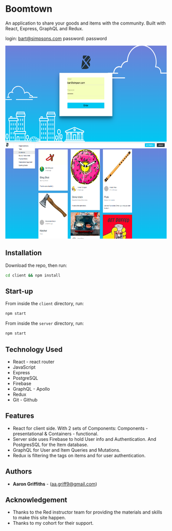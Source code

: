 # Boomtown

An application to share your goods and items with the community. Built with React, Express, GraphQL and Redux.

login: bart@simpsons.com password: password

<img src="./boomtown-1.png" width="600" height="300">

<img src="./boomtown-2.png" width="600" height="300">

## Installation

Download the repo, then run:

```bash
cd client && npm install
```

## Start-up

From inside the `client` directory, run:

```bash
npm start
```

From inside the `server` directory, run:

```bash
npm start
```

## Technology Used
* React - react router
* JavaScript
* Express
* PostgreSQL
* Firebase
* GraphQL - Apollo
* Redux
* Git - Github

## Features
* React for client side. With 2 sets of Components: Components - presentational & Containers - functional.
* Server side uses Firebase to hold User info and Authentication. And PostgresSQL for the Item database.
* GraphQL for User and Item Queries and Mutations.
* Redux is filtering the tags on items and for user authentication.

## Authors
* **Aaron Griffiths** - (aa.griff9@gmail.com)


## Acknowledgement
* Thanks to the Red instructor team for providing the materials and skills to make this site happen.
* Thanks to my cohort for their support.

